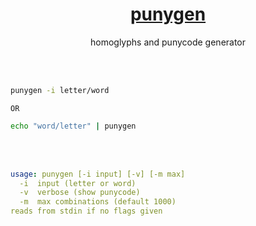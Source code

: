<h1 align="center">
  <a href="https://github.com/1hehaq/hacks/tree/main/punygen">punygen</a>
</h1>

<p align="center">homoglyphs and punycode generator</p>

<br>
<br>

```bash
punygen -i letter/word
```
`OR`
```bash
echo "word/letter" | punygen
```

<br>
<br>

```yaml
usage: punygen [-i input] [-v] [-m max]
  -i  input (letter or word)
  -v  verbose (show punycode)
  -m  max combinations (default 1000)
reads from stdin if no flags given
```
